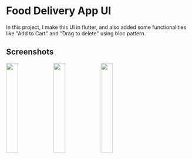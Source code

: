 # Food Delivery App UI

In this project, I make this UI in flutter, and also added some functionalities like "Add to Cart" and "Drag to delete" using bloc pattern.

## Screenshots

<img src='https://github.com/Ronak99/FoodDelivery-App-UI/blob/master/ss/app_gif.gif' align='left' width='25%'>
<img src='https://github.com/Ronak99/FoodDelivery-App-UI/blob/master/ss/flutter_01.png' align='left' width='25%'>
<img src='https://github.com/Ronak99/FoodDelivery-App-UI/blob/master/ss/food_delivery_second_screen.jpeg' align='left' width='25%'>


